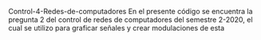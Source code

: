 Control-4-Redes-de-computadores
En el presente código se encuentra la pregunta 2 del control de redes de computadores del semestre 2-2020, el cual se utilizo para graficar señales y crear modulaciones de esta